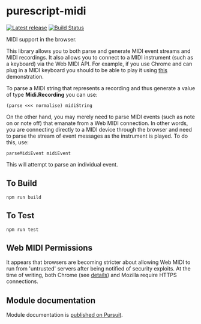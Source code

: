 purescript-midi
===============

[![Latest release](http://img.shields.io/github/release/newlandsvalley/purescript-midi.svg)](https://github.com/newlandsvalley/purescript-midi/releases)
[![Build Status](https://travis-ci.org/newlandsvalley/purescript-midi.svg?branch=master)](https://travis-ci.org/newlandsvalley/purescript-midi)

MIDI support in the browser.

This library allows you to both parse and generate MIDI event streams and MIDI recordings. It also allows you to connect to a MIDI instrument (such as a keyboard) via the Web MIDI API. For example, if you use Chrome and can plug in a MIDI keyboard you should to be able to play it using [this](http://www.tradtunedb.org.uk:8601/) demonstration.

To parse a MIDI string that represents a recording and thus generate a value of type __Midi.Recording__ you can use:

    (parse <<< normalise) midiString

On the other hand, you may merely need to parse MIDI events (such as note on or note off) that emanate from a Web MIDI connection. In other words, you are connecting directly to a MIDI device through the browser and need to parse the stream of event messages as the instrument is played.  To do this, use:

    parseMidiEvent midiEvent

This will attempt to parse an individual event.    

## To Build

    npm run build 

## To Test

    npm run test

## Web MIDI Permissions
It appears that browsers are becoming stricter about allowing Web MIDI to run from 'untrusted' servers after being notified of security exploits.  At the time of writing, both Chrome (see [details](https://www.chromestatus.com/feature/5138066234671104)) and Mozilla require HTTPS connections. 

## Module documentation

Module documentation is [published on Pursuit](http://pursuit.purescript.org/packages/purescript-midi).
